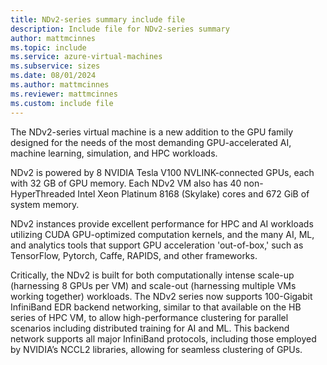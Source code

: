 ```yaml
---
title: NDv2-series summary include file
description: Include file for NDv2-series summary
author: mattmcinnes
ms.topic: include
ms.service: azure-virtual-machines
ms.subservice: sizes
ms.date: 08/01/2024
ms.author: mattmcinnes
ms.reviewer: mattmcinnes
ms.custom: include file
---
```

The NDv2-series virtual machine is a new addition to the GPU family designed for the needs of the most demanding GPU-accelerated AI, machine learning, simulation, and HPC workloads.

NDv2 is powered by 8 NVIDIA Tesla V100 NVLINK-connected GPUs, each with 32 GB of GPU memory. Each NDv2 VM also has 40 non-HyperThreaded Intel Xeon Platinum 8168 (Skylake) cores and 672 GiB of system memory.

NDv2 instances provide excellent performance for HPC and AI workloads utilizing CUDA GPU-optimized computation kernels, and the many AI, ML, and analytics tools that support GPU acceleration 'out-of-box,' such as TensorFlow, Pytorch, Caffe, RAPIDS, and other frameworks.

Critically, the NDv2 is built for both computationally intense scale-up (harnessing 8 GPUs per VM) and scale-out (harnessing multiple VMs working together) workloads. The NDv2 series now supports 100-Gigabit InfiniBand EDR backend networking, similar to that available on the HB series of HPC VM, to allow high-performance clustering for parallel scenarios including distributed training for AI and ML. This backend network supports all major InfiniBand protocols, including those employed by NVIDIA’s NCCL2 libraries, allowing for seamless clustering of GPUs.
